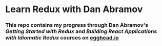 # Learn Redux with Dan Abramov

### This repo contains my progress through Dan Abramov's _Getting Started with Redux_ and _Building React Applications with Idiomatic Redux_ courses on [egghead.io](https://egghead.io)
